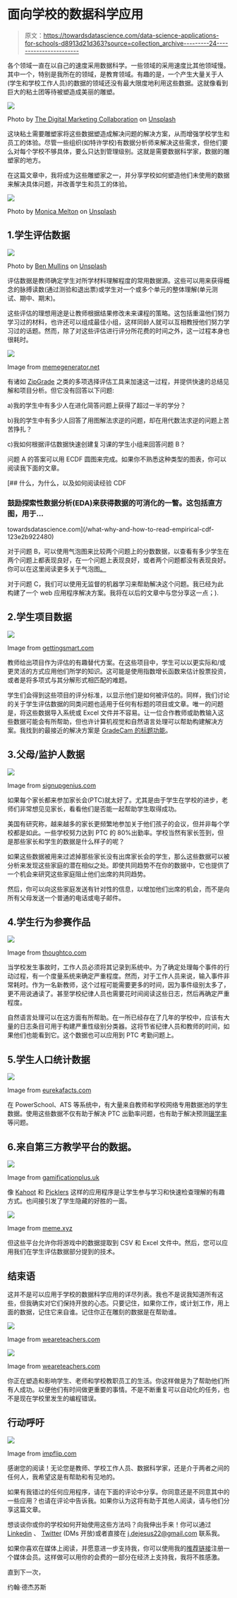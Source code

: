 # 面向学校的数据科学应用

> 原文：<https://towardsdatascience.com/data-science-applications-for-schools-d8913d21d363?source=collection_archive---------24----------------------->

各个领域一直在以自己的速度采用数据科学。一些领域的采用速度比其他领域慢。其中一个，特别是我所在的领域，是教育领域。有趣的是，一个产生大量关于人(学生和学校工作人员)的数据的领域还没有最大限度地利用这些数据。这就像看到巨大的粘土团等待被塑造成美丽的雕塑。

![](img/8b3718067c850cf9ab1e490762a3eceb.png)

Photo by [The Digital Marketing Collaboration](https://unsplash.com/@thedmcsa?utm_source=medium&utm_medium=referral) on [Unsplash](https://unsplash.com?utm_source=medium&utm_medium=referral)

这块粘土需要雕塑家将这些数据塑造成解决问题的解决方案，从而增强学校学生和员工的体验。尽管一些组织(如特许学校)有数据分析师来解决这些需求，但他们要么对每个学校不够具体，要么只达到管理级别。这就是需要数据科学家，数据的雕塑家的地方。

在这篇文章中，我将成为这些雕塑家之一，并分享学校如何塑造他们未使用的数据来解决具体问题，并改善学生和员工的体验。

![](img/8c063ea1a2c1b11a2ace49eae8563746.png)

Photo by [Monica Melton](https://unsplash.com/@monicomelty?utm_source=medium&utm_medium=referral) on [Unsplash](https://unsplash.com?utm_source=medium&utm_medium=referral)

## 1.学生评估数据

![](img/c4e61a84a371a28196d9b448f26ac9d4.png)

Photo by [Ben Mullins](https://unsplash.com/@benmullins?utm_source=medium&utm_medium=referral) on [Unsplash](https://unsplash.com?utm_source=medium&utm_medium=referral)

评估数据是教师确定学生对所学材料理解程度的常用数据源。这些可以用来获得概念的脉搏读数(通过测验和退出票)或学生对一个或多个单元的整体理解(单元测试、期中、期末)。

这些评估的理想用途是让教师根据结果修改未来课程的策略。这包括重温他们努力学习过的材料，也许还可以组成最佳小组，这样同龄人就可以互相教授他们努力学习过的话题。然而，除了对这些评估进行评分所花费的时间之外，这一过程本身也很耗时。

![](img/478354c621759197a9240318412005de.png)

Image from [memegenerator.net](http://memegenerator.net)

有诸如 [ZipGrade](http://www.zipgrade.com) 之类的多项选择评估工具来加速这一过程，并提供快速的总结见解和项目分析。但它没有回答以下问题:

a)我的学生中有多少人在进化简答问题上获得了超过一半的学分？

b)我的学生中有多少人回答了用图解法求逆的问题，却在用代数法求逆的问题上苦苦挣扎？

c)我如何根据评估数据快速创建复习课的学生小组来回答问题 B？

问题 A 的答案可以用 ECDF 圆图来完成。如果你不熟悉这种类型的图表，你可以阅读我下面的文章。

[](/what-why-and-how-to-read-empirical-cdf-123e2b922480) [## 什么，为什么，以及如何阅读经验 CDF

### 鼓励探索性数据分析(EDA)来获得数据的可消化的一瞥。这包括直方图，用于…

towardsdatascience.com](/what-why-and-how-to-read-empirical-cdf-123e2b922480) 

对于问题 B，可以使用气泡图来比较两个问题上的分数数据，以查看有多少学生在两个问题上都表现良好，在一个问题上表现良好，或者两个问题都没有表现良好。你可以在这里阅读更多关于气泡图[。](http://www.bubblechartpro.com/content/what_are_bubble_charts.php)

对于问题 C，我们可以使用无监督的机器学习来帮助解决这个问题。我已经为此构建了一个 web 应用程序解决方案。我将在以后的文章中与您分享这一点；).

## 2.学生项目数据

![](img/7c465c3d6c53f83fddbcf5132270af1d.png)

Image from [gettingsmart.com](https://www.gettingsmart.com/2019/05/6-creative-classroom-project-ideas/)

教师给出项目作为评估的有趣替代方案。在这些项目中，学生可以以更实际和/或更灵活的方式应用他们所学的知识。这可能是使用指数增长函数来估计股票投资，或者是将多项式与其分解形式相匹配的难题。

学生们会得到这些项目的评分标准，以显示他们是如何被评估的。同样，我们讨论的关于学生评估数据的同类问题也适用于任何有标题的项目或文章。唯一的问题是，将这些数据导入系统或 Excel 文件并不容易。让一位合作教师或助教输入这些数据可能会有所帮助，但也许计算机视觉和自然语言处理可以帮助构建解决方案。我找到的最接近的解决方案是 [GradeCam 的标题功能](https://gradecam.zendesk.com/hc/en-us/articles/115000776134-5i-Create-Rubric-with-Capture-Area-Questions-in-GradeCam-Go-)。

## 3.父母/监护人数据

![](img/2332517a0356d297a0fb210356498bff.png)

Image from [signupgenius.com](https://www.signupgenius.com/school/parent-teacher-conferences-questions.cfm)

如果每个家长都来参加家长会(PTC)就太好了。尤其是由于学生在学校的进步，老师们非常想见见家长，看看他们是否能一起帮助学生取得成功。

美国有研究称，越来越多的家长更频繁地参加关于他们孩子的会议，但并非每个学校都是如此。一些学校努力达到 PTC 的 80%出勤率。学校当然有家长签到，但是那些家长和学生的数据是什么样子的呢？

如果这些数据被用来过滤掉那些家长没有出席家长会的学生，那么这些数据可以被分析来发现这些家庭的潜在相似之处。即使共同趋势不在你的数据中，它也提供了一个机会来研究这些家庭阻止他们出席的共同趋势。

然后，你可以向这些家庭发送有针对性的信息，以增加他们出席的机会，而不是向所有父母发送一个普通的电话或电子邮件。

## 4.学生行为参赛作品

![](img/6927c6798ead05cc1ec48597d70d6b04.png)

Image from [thoughtco.com](https://www.thoughtco.com/antecedent-analyzing-difficult-behaviors-3110821)

当学校发生事故时，工作人员必须将其记录到系统中。为了确定处理每个事件的行动过程，有一个度量系统来确定严重程度。然而，对于工作人员来说，输入事件非常耗时。作为一名新教师，这个过程可能需要更多的时间，因为事件级别太多了，更不用说通读了。甚至学校纪律人员也需要花时间阅读这些日志，然后再确定严重程度。

自然语言处理可以在这方面有所帮助。在一所已经存在了几年的学校中，应该有大量的日志条目可用于构建严重性级别分类器。这将节省纪律人员和教师的时间，如果他们也能看到它。这个数据也可以应用到 PTC 考勤问题上。

## 5.学生人口统计数据

![](img/291d084d12c1616b76864a2a007f6dd0.png)

Image from [eurekafacts.com](https://www.eurekafacts.com/project/market-segmentation/)

在 PowerSchool、ATS 等系统中，有大量来自教师和学校网络专用数据池的学生数据。使用这些数据不仅有助于解决 PTC 出勤率问题，也有助于解决预测[辍学率](https://pdfs.semanticscholar.org/87d7/6971e37a604c3d3970d218d4f126565c88d8.pdf)等问题。

## 6.来自第三方教学平台的数据。

![](img/67d9db3b1474545656c8935d72f34675.png)

Image from [gamificationplus.uk](https://gamificationplus.uk/gamification-tools-kahoot/)

像 [Kahoot](https://kahoot.com/) 和 [Picklers](https://get.plickers.com/) 这样的应用程序是让学生参与学习和快速检查理解的有趣方式。也间接引发了学生隐藏的好胜的一面。

![](img/be9bd2402e921548ae5f6193afe8c8ee.png)

Image from [meme.xyz](https://meme.xyz/meme/28908&nomobileview=1)

但这些平台允许你将游戏中的数据提取到 CSV 和 Excel 文件中。然后，您可以应用我们在学生评估数据部分提到的技术。

## 结束语

这并不是可以应用于学校的数据科学应用的详尽列表。我也不是说我知道所有这些，但我确实对它们保持开放的心态。只要记住，如果你工作，或计划工作，用上面的数据，记住它来自谁。记住你正在雕刻的数据是在帮助谁。

![](img/9f86c530d28c243b29f3507bf51e1a56.png)

Image from [weareteachers.com](https://www.weareteachers.com/how-should-reading-levels-be-used/)

![](img/0f91f084e434b9afcd9ebd9417a728ad.png)

Image from [weareteachers.com](https://www.weareteachers.com/saving-budgeting-activities/)

你正在塑造和影响学生、老师和学校教职员工的生活。你这样做是为了帮助他们所有人成功。以便他们有时间做更重要的事情。不是不断重复可以自动化的任务，也不是现在学校里发生的编程错误。

## 行动呼吁

![](img/01dc1f915856968d912106ef440b635e.png)

Image from [impflip.com](https://i.imgflip.com/2f5r0h.jpg)

感谢您的阅读！无论您是教师、学校工作人员、数据科学家，还是介于两者之间的任何人，我希望这是有帮助和有见地的。

如果有我错过的任何应用程序，请在下面的评论中分享。你同意还是不同意其中的一些应用？也请在评论中告诉我。如果你认为这将有助于其他人阅读，请与他们分享这篇文章。

想谈谈你或你的学校如何开始使用这些方法吗？向我伸出手来！你可以通过 [Linkedin](https://www.linkedin.com/in/jdejesus22/) 、 [Twitter](https://twitter.com/johnnydata22?lang=en) (DMs 开放)或者直接在 j.dejesus22@gmail.com 联系我。

如果你喜欢在媒体上阅读，并愿意进一步支持我，你可以使用我的[推荐链接](https://medium.com/@j.dejesus22/membership)注册一个媒体会员。这样做可以用你的会费的一部分在经济上支持我，我将不胜感激。

直到下一次，

约翰·德杰苏斯